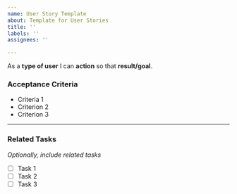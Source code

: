 ```yaml
---
name: User Story Template
about: Template for User Stories
title: ''
labels: ''
assignees: ''

---
```


As a **type of user** I can **action** so that **result/goal**.

### Acceptance Criteria

- Criteria 1
- Criterion 2
- Criterion 3

---

### Related Tasks
*Optionally, include related tasks*

- [ ] Task 1
- [ ] Task 2
- [ ] Task 3

